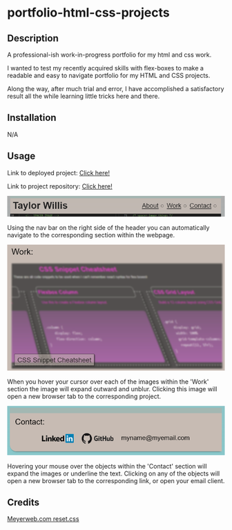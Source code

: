 # portfolio-html-css-projects

## Description
A professional-ish work-in-progress portfolio for my html and css work.

I wanted to test my recently acquired skills with flex-boxes to make a readable and easy to navigate portfolio for my HTML and CSS projects.

Along the way, after much trial and error, I have accomplished a satisfactory result all the while learning little tricks here and there.

## Installation

N/A

## Usage

Link to deployed project: [Click here!](https://t-willis.github.io/portfolio-html-css-projects/)

Link to project repository: [Click here!](https://github.com/t-willis/portfolio-html-css-projects)


![Webpage Header/Nav Bar screenshot](./assets/images/README-Header.png)

Using the nav bar on the right side of the header you can automatically navigate to the corresponding section within the webpage.

![Work section screenshot](./assets/images/README-Work.png)

When you hover your cursor over each of the images within the 'Work' section the image will expand outward and unblur. Clicking this image will open a new browser tab to the corresponding project.

![Contact section screenshot](./assets/images/README-Contact.png)

Hovering your mouse over the objects within the 'Contact' section will expand the images or underline the text. Clicking on any of the objects will open a new browser tab to the corresponding link, or open your email client.

## Credits

[Meyerweb.com reset.css](https://meyerweb.com/eric/tools/css/reset/)